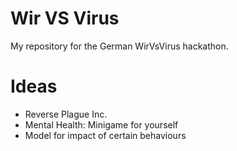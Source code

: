 # Wir VS Virus
My repository for the German WirVsVirus hackathon.

# Ideas

- Reverse Plague Inc.
- Mental Health: Minigame for yourself
- Model for impact of certain behaviours
